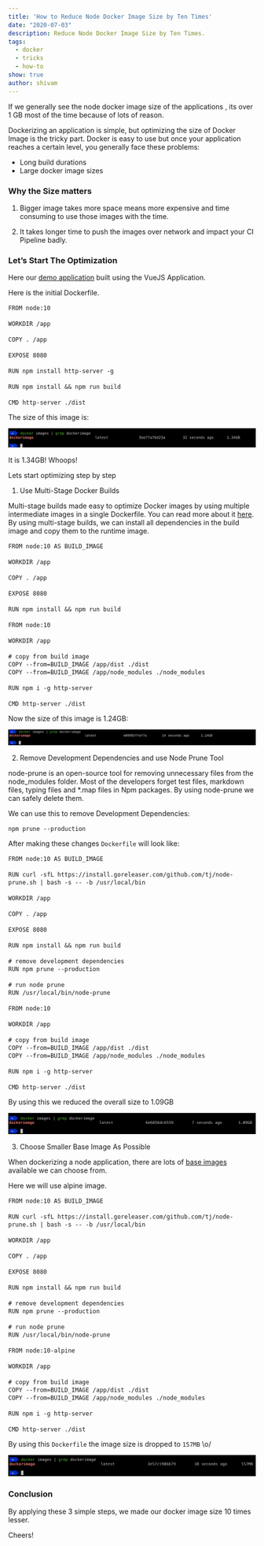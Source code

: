 ```yaml
---
title: 'How to Reduce Node Docker Image Size by Ten Times'
date: "2020-07-03"
description: Reduce Node Docker Image Size by Ten Times.
tags:
  - docker
  - tricks
  - how-to
show: true
author: shivam
---
```


If we generally see the node docker image size of the applications , its over 1 GB most of the time because of lots of reason. 

Dockerizing an application is simple, but optimizing the size of Docker Image is the tricky part. Docker is easy to use but once your application reaches a certain level, you generally face these problems:

* Long build durations
* Large docker image sizes

### Why the Size matters

1. Bigger image takes more space means more expensive and time consuming to use those images with the time.

2. It takes longer time to push the images over network and impact your CI Pipeline badly.

### Let’s Start The Optimization

Here our [demo application](https://github.com/championshuttler/fluentbit-dashboard) built using the VueJS Application. 

Here is the initial Dockerfile.

```console
FROM node:10

WORKDIR /app

COPY . /app

EXPOSE 8080

RUN npm install http-server -g

RUN npm install && npm run build

CMD http-server ./dist
```

The size of this image is:

![docker1](./docker1.png)

It is 1.34GB! Whoops!

Lets start optimizing step by step

1) Use Multi-Stage Docker Builds

Multi-stage builds made easy to optimize Docker images by using multiple intermediate images in a single Dockerfile. You can read more about it [here](https://docs.docker.com/develop/develop-images/multistage-build/). By using multi-stage builds, we can install all dependencies in the build image and copy them to the runtime image.

```console
FROM node:10 AS BUILD_IMAGE

WORKDIR /app

COPY . /app

EXPOSE 8080

RUN npm install && npm run build

FROM node:10

WORKDIR /app

# copy from build image
COPY --from=BUILD_IMAGE /app/dist ./dist
COPY --from=BUILD_IMAGE /app/node_modules ./node_modules

RUN npm i -g http-server

CMD http-server ./dist
```

Now the size of this image is 1.24GB:

![docker2](./docker2.png)

2) Remove Development Dependencies and use Node Prune Tool

node-prune is an open-source tool for removing unnecessary files from the node_modules folder. Most of the developers forget test files, markdown files, typing files and *.map files in Npm packages. By using node-prune we can safely delete them.

We can use this to remove Development Dependencies:

```console
npm prune --production
```

After making these changes `Dockerfile` will look like:

```console
FROM node:10 AS BUILD_IMAGE

RUN curl -sfL https://install.goreleaser.com/github.com/tj/node-prune.sh | bash -s -- -b /usr/local/bin

WORKDIR /app

COPY . /app

EXPOSE 8080

RUN npm install && npm run build

# remove development dependencies
RUN npm prune --production

# run node prune
RUN /usr/local/bin/node-prune

FROM node:10

WORKDIR /app

# copy from build image
COPY --from=BUILD_IMAGE /app/dist ./dist
COPY --from=BUILD_IMAGE /app/node_modules ./node_modules

RUN npm i -g http-server

CMD http-server ./dist
```

By using this we reduced the overall size to 1.09GB

![docker3](./docker3.png)

3) Choose Smaller Base Image As Possible

When dockerizing a node application, there are lots of [base images](https://hub.docker.com/_/node/) available we can choose from.

Here we will use alpine image.

```console
FROM node:10 AS BUILD_IMAGE

RUN curl -sfL https://install.goreleaser.com/github.com/tj/node-prune.sh | bash -s -- -b /usr/local/bin

WORKDIR /app

COPY . /app

EXPOSE 8080

RUN npm install && npm run build

# remove development dependencies
RUN npm prune --production

# run node prune
RUN /usr/local/bin/node-prune

FROM node:10-alpine

WORKDIR /app

# copy from build image
COPY --from=BUILD_IMAGE /app/dist ./dist
COPY --from=BUILD_IMAGE /app/node_modules ./node_modules

RUN npm i -g http-server

CMD http-server ./dist
```

By using this `Dockerfile` the image size is dropped to `157MB` \o/


![docker4](./docker4.png)

### Conclusion

By applying these 3 simple steps, we made our docker image size 10 times lesser.

Cheers!
